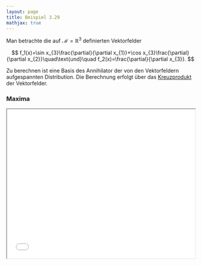```yaml
---
layout: page
title: Beispiel 3.29
mathjax: true
---
```


Man betrachte die auf $\mathcal{M}=\mathbb{R}^{3}$
definierten Vektorfelder 

$$
f_1(x)=\sin x_{3}\frac{\partial}{\partial x_{1}}+\cos x_{3}\frac{\partial}{\partial x_{2}}\quad\text{und}\quad 
f_2(x)=\frac{\partial}{\partial x_{3}}.
$$

Zu berechnen ist eine Basis des Annihilator der von den Vektorfeldern aufgespannten Distribution. Die Berechnung erfolgt über das [Kreuzprodukt](https://de.wikipedia.org/wiki/Kreuzprodukt) der Vektorfelder.

### Maxima

<iframe src="Annihilator3.html" width="100%" height="400"></iframe>

